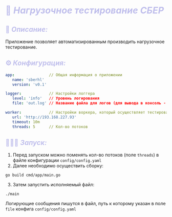 # <span style="color:#C0BFEC">🦔 ***Нагрузочное тестирование СБЕР***</span>

## <span style="color:#C0BFEC">📑 ***Описание:*** </span>

Приложение позволяет автоматизированным производить нагрузочное тестирование.

## <span style="color:#C0BFEC">⚙️ ***Конфигурация:*** </span>

```yaml
app:               // Общая информация о приложении
   name: 'sberhl'
   version: 'v0.1'

logger:            // Настройки логгера
   level: 'info'   // Уровень логирования
   file: 'out.log' // Название файла для логов (для вывода в консоль - 'stdout')

worker:            // Настройки воркера, который осуществляет тестирование
   url: 'http://193.168.227.93'
   timeout: 10m
   threads: 5      // Кол-во потоков
```

## <span style="color:#C0BFEC">🏃🏻‍♂️ ***Запуск:*** </span>

1) Перед запуском можно поменять кол-во потоков (поле `threads`) в файле конфигурации `config/config.yaml`
2) Далее необходимо осуществить сборку:
```shell
go build cmd/app/main.go
```
3) Затем запустить исполняемый файл:
```shell
./main
```

Логирующие сообщения пишутся в файл, путь к которому указан в поле `file` конфига `config/config.yaml`